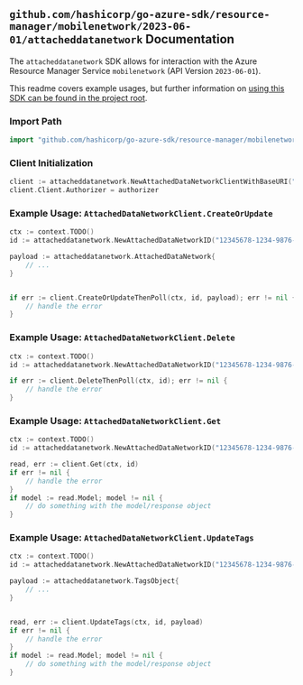
## `github.com/hashicorp/go-azure-sdk/resource-manager/mobilenetwork/2023-06-01/attacheddatanetwork` Documentation

The `attacheddatanetwork` SDK allows for interaction with the Azure Resource Manager Service `mobilenetwork` (API Version `2023-06-01`).

This readme covers example usages, but further information on [using this SDK can be found in the project root](https://github.com/hashicorp/go-azure-sdk/tree/main/docs).

### Import Path

```go
import "github.com/hashicorp/go-azure-sdk/resource-manager/mobilenetwork/2023-06-01/attacheddatanetwork"
```


### Client Initialization

```go
client := attacheddatanetwork.NewAttachedDataNetworkClientWithBaseURI("https://management.azure.com")
client.Client.Authorizer = authorizer
```


### Example Usage: `AttachedDataNetworkClient.CreateOrUpdate`

```go
ctx := context.TODO()
id := attacheddatanetwork.NewAttachedDataNetworkID("12345678-1234-9876-4563-123456789012", "example-resource-group", "packetCoreControlPlaneValue", "packetCoreDataPlaneValue", "attachedDataNetworkValue")

payload := attacheddatanetwork.AttachedDataNetwork{
	// ...
}


if err := client.CreateOrUpdateThenPoll(ctx, id, payload); err != nil {
	// handle the error
}
```


### Example Usage: `AttachedDataNetworkClient.Delete`

```go
ctx := context.TODO()
id := attacheddatanetwork.NewAttachedDataNetworkID("12345678-1234-9876-4563-123456789012", "example-resource-group", "packetCoreControlPlaneValue", "packetCoreDataPlaneValue", "attachedDataNetworkValue")

if err := client.DeleteThenPoll(ctx, id); err != nil {
	// handle the error
}
```


### Example Usage: `AttachedDataNetworkClient.Get`

```go
ctx := context.TODO()
id := attacheddatanetwork.NewAttachedDataNetworkID("12345678-1234-9876-4563-123456789012", "example-resource-group", "packetCoreControlPlaneValue", "packetCoreDataPlaneValue", "attachedDataNetworkValue")

read, err := client.Get(ctx, id)
if err != nil {
	// handle the error
}
if model := read.Model; model != nil {
	// do something with the model/response object
}
```


### Example Usage: `AttachedDataNetworkClient.UpdateTags`

```go
ctx := context.TODO()
id := attacheddatanetwork.NewAttachedDataNetworkID("12345678-1234-9876-4563-123456789012", "example-resource-group", "packetCoreControlPlaneValue", "packetCoreDataPlaneValue", "attachedDataNetworkValue")

payload := attacheddatanetwork.TagsObject{
	// ...
}


read, err := client.UpdateTags(ctx, id, payload)
if err != nil {
	// handle the error
}
if model := read.Model; model != nil {
	// do something with the model/response object
}
```
